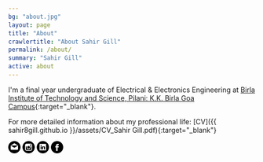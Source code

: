 ```yaml
---
bg: "about.jpg"
layout: page
title: "About"
crawlertitle: "About Sahir Gill"
permalink: /about/
summary: "Sahir Gill"
active: about
---
```


I'm a final year undergraduate of Electrical & Electronics Engineering at [Birla Institute of Technology and Science, Pilani: K.K. Birla Goa Campus](http://www.bits-pilani.ac.in/Goa/index.aspx "Institute Homepage"){:target="_blank"}.

For more detailed information about my professional life: [CV]({{ sahir8gill.github.io }}/assets/CV_Sahir Gill.pdf){:target="_blank"}

![alt text][1.1] ![alt text][2.1] ![alt text][3.1] ![alt text][4.1]

[1.1]: mail.png (Email)
[2.1]: insta.png 
[3.1]: linkin.png 
[4.1]: fb.png 
